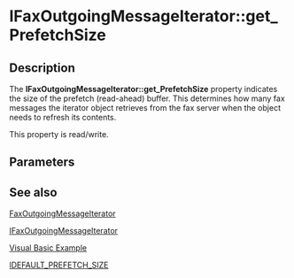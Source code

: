 # IFaxOutgoingMessageIterator::get_PrefetchSize

## Description

The **IFaxOutgoingMessageIterator::get_PrefetchSize** property indicates the size of the prefetch (read-ahead) buffer. This determines how many fax messages the iterator object retrieves from the fax server when the object needs to refresh its contents.

This property is read/write.

## Parameters

## See also

[FaxOutgoingMessageIterator](https://learn.microsoft.com/previous-versions/windows/desktop/fax/-mfax-faxoutgoingmessageiterator)

[IFaxOutgoingMessageIterator](https://learn.microsoft.com/previous-versions/windows/desktop/api/faxcomex/nn-faxcomex-ifaxoutgoingmessageiterator)

[Visual Basic Example](https://learn.microsoft.com/previous-versions/windows/desktop/fax/-mfax-opening-a-fax-from-the-outgoing-archive)

[lDEFAULT_PREFETCH_SIZE](https://learn.microsoft.com/previous-versions/windows/desktop/fax/-mfax-ldefault-prefetch-size)